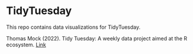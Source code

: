 # TidyTuesday
This repo contains data visualizations for TidyTuesday.

Thomas Mock (2022). Tidy Tuesday: A weekly data project aimed at the R ecosystem.
[Link](https://github.com/rfordatascience/tidytuesday.) 
